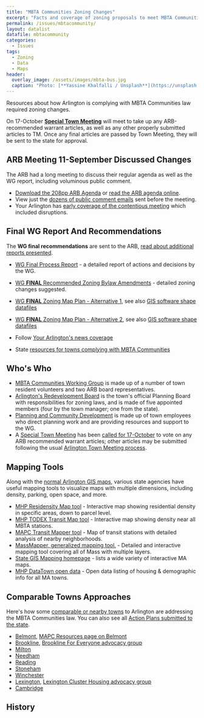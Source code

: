 ```yaml
---
title: "MBTA Communities Zoning Changes"
excerpt: "Facts and coverage of zoning proposals to meet MBTA Communities law."
permalink: /issues/mbtacommunity/
layout: datalist
datafile: mbtacommunity
categories:
  - Issues
tags:
  - Zoning
  - Data
  - Maps
header:
  overlay_image: /assets/images/mbta-bus.jpg
  caption: "Photo: [**Yassine Khalfalli / Unsplash**](https://unsplash.com/photos/suWo7aT9nqE)"
---
```


Resources about how Arlington is complying with MBTA Communities law required zoning changes.

On 17-October [**Special Town Meeting**](https://www.arlingtonma.gov/Home/Components/News/News/13495/3819) will meet to take up any ARB-recommended warrant articles, as well as any other properly submitted articles to TM.  Once any final articles are passed by Town Meeting, they will be sent to the state for approval.
## ARB Meeting 11-September Discussed Changes

The ARB had a long meeting to discuss their regular agenda as well as the WG report, including voluminous public comment.

- [Download the 208pp ARB Agenda](https://arlington.novusagenda.com/agendapublic/DisplayAgendaPDF.ashx?MeetingID=1913) or [read the ARB agenda online](https://arlington.novusagenda.com/agendapublic/DisplayAgendaPDF.ashx?MeetingID=1913).
- View just the [dozens of public comment emails](https://arlington.novusagenda.com/agendapublic/CoverSheet.aspx?ItemID=16564&MeetingID=1913) sent before the meeting. 
- Your Arlington has [early coverage of the contentious meeting](https://yourarlington.com/arlington-archives/town-school/planning/21641-mbta-091123.html) which included disruptions.

## Final WG Report And Recommendations

The **WG final recommendations** are sent to the ARB, [read about additional reports presented](/townhall/mbta-udpates2/).

- [WG Final Process Report](https://www.arlingtonma.gov/home/showpublisheddocument/66621/638295974594270000) - a detailed report of actions and decisions by the WG.
- [WG **FINAL** Recommended Zoning Bylaw Amendments](https://www.arlingtonma.gov/home/showpublisheddocument/66579/638296112612334760) - detailed zoning changes suggested.
- [WG **FINAL** Zoning Map Plan - Alternative 1](https://www.arlingtonma.gov/home/showpublisheddocument/66583/638290929702230000), see also [GIS software shape datafiles](https://arlingtonma-my.sharepoint.com/:x:/g/personal/jenniferjs_town_arlington_ma_us/EVLGZnEmcyhGlmlpAUetBDIBmvMM_6QJS-IgDtaCbFUe4g?e=UC2hv7)
- [WG **FINAL** Zoning Map Plan - Alternative 2](https://www.arlingtonma.gov/home/showpublisheddocument/66585/638290929950500000), see also [GIS software shape datafiles](https://arlingtonma-my.sharepoint.com/:x:/g/personal/jenniferjs_town_arlington_ma_us/ERjlrMFiZEVGgON0IHdb1DUB4lmcuz9clm8ajtKxrEad1A?e=0Hoebm)

- Follow [Your Arlington's news coverage](https://yourarlington.com/arlington-archives/town-school/planning.html)
- State [resources for towns complying with MBTA Communities](https://www.mass.gov/info-details/resources-for-mbta-communities)

## Who's Who

- [MBTA Communities Working Group](https://www.arlingtonma.gov/Home/Components/News/News/12760/16) is made up of a number of town resident volunteers and two ARB board representatives.
- [Arlington's Redevelopment Board](https://www.arlingtonma.gov/town-governance/boards-and-committees/redevelopment-board) is the town's official Planning Board with responsibilities for zoning laws, and is made of five appointed members (four by the town manager; one from the state).
- [Planning and Community Development](https://www.arlingtonma.gov/departments/planning-community-development) is made up of town employees who direct planning work and are providing resources and support to the WG.
- A [Special Town Meeting](https://www.arlingtonma.gov/town-governance/town-meeting) has been [called for 17-October](https://www.arlingtonma.gov/Home/Components/News/News/13495/3819) to vote on any ARB recommended warrant articles; other articles may be submitted following the usual [Arlington Town Meeting process](https://www.arlingtonma.gov/town-governance/town-meeting/members-email-list). 

## Mapping Tools

Along with the [normal Arlington GIS maps](https://www.arlingtonma.gov/departments/information-technology/geographic-information-system-gis/map-library), various state agencies have useful mapping tools to visualize maps with multiple dimensions, including density, parking, open space, and more.

- [MHP Residensity Map tool](https://residensity.mhp.net/) - Interactive map showing residential density in specific areas, down to parcel level.
- [MHP TODEX Transit Map tool](https://mhpcenterforhousingdata.shinyapps.io/todex/) - Interactive map showing density near all MBTA stations.
- [MAPC Transit Mapper tool](https://www.tstation.info/#fss/q/by_name=MASSACHUSETTS%20AVE%20@%20DANIELS%20ST) - Map of transit stations with detailed analysis of nearby neighborhoods.
- [MassMapper, generalized mapping tool.](https://maps.massgis.digital.mass.gov/MassMapper/MassMapper.html) - Detailed and interactive mapping tool covering all of Mass with multiple layers.
- [State GIS Mapping homepage](https://www.mass.gov/info-details/special-topic-web-maps) - lists a wide variety of interactive MA maps.
- [MHP DataTown open data](https://mhpcenterforhousingdata.shinyapps.io/DataTown/) - Open data listing of housing & demographic info for all MA towns.

## Comparable Towns Approaches

Here's how some [comparable or nearby towns](/comparable/) to Arlington are addressing the MBTA Communities law.  You can also see all [Action Plans submitted to the state](https://www.mass.gov/doc/submitted-section-3a-action-plans).

- [Belmont](https://www.belmont-ma.gov/mbta-communities-advisory-committee), [MAPC Resources page on Belmont](https://www.mapc.org/resource-library/belmont-multifam-zoning/)
- [Brookline](https://www.brooklinema.gov/2044/Multifamily-MBTA), [Brookline For Everyone advocacy group](https://brooklineforeveryone.com/)
- [Milton](https://www.townofmilton.org/301/Massachusetts-Bay-Transportation-Authori) 
- [Needham](https://www.needhamma.gov/5402/MBTA-Communities-Law) 
- [Reading](https://www.readingma.gov/826/MBTA-Communities-Process) 
- [Stoneham](https://www.stoneham-ma.gov/documentcenter/view/5394) 
- [Winchester](https://www.winchester.us/1090/MBTA-3A) 
- [Lexington](https://www.lexingtonma.gov/1496/Zoning-Amendments---MBTA-Communities), [Lexington Cluster Housing advocacy group](https://www.lexclusterhousing.org/)
- [Cambridge](https://www.cambridgema.gov/CDD/News/detail.aspx?path=/sitecore/content/home/cdd/news/2023/2/cambridgesubmitsinterimactionplanformbtacommunities) 

## History
